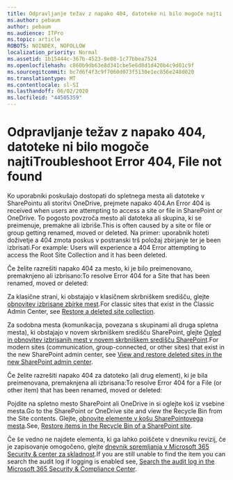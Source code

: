 ```yaml
---
title: Odpravljanje težav z napako 404, datoteke ni bilo mogoče najti
ms.author: pebaum
author: pebaum
ms.audience: ITPro
ms.topic: article
ROBOTS: NOINDEX, NOFOLLOW
localization_priority: Normal
ms.assetid: 1b15444c-367b-4523-8e08-1c77bbea7524
ms.openlocfilehash: c860b9db63e8d341cbe5e6d8d1d420b4c9d01c9f
ms.sourcegitcommit: bc7d6f4f3c9f7060d073f5130e1ec856e248d020
ms.translationtype: MT
ms.contentlocale: sl-SI
ms.lasthandoff: 06/02/2020
ms.locfileid: "44505359"
---
```

# <a name="troubleshoot-error-404-file-not-found"></a><span data-ttu-id="b2c13-102">Odpravljanje težav z napako 404, datoteke ni bilo mogoče najti</span><span class="sxs-lookup"><span data-stu-id="b2c13-102">Troubleshoot Error 404, File not found</span></span>

<span data-ttu-id="b2c13-103">Ko uporabniki poskušajo dostopati do spletnega mesta ali datoteke v SharePointu ali storitvi OneDrive, prejmete napako 404.</span><span class="sxs-lookup"><span data-stu-id="b2c13-103">An Error 404 is received when users are attempting to access a site or file in SharePoint or OneDrive.</span></span> <span data-ttu-id="b2c13-104">To pogosto povzroča mesto ali datoteka ali skupina, ki se preimenuje, premakne ali izbriše.</span><span class="sxs-lookup"><span data-stu-id="b2c13-104">This is often caused by a site or file or group getting renamed, moved or deleted.</span></span> <span data-ttu-id="b2c13-105">Na primer: uporabnik hoteti doživetje a 404 zmota poskus v postranski trš položaj zbirjanje ter je been izbrisati.</span><span class="sxs-lookup"><span data-stu-id="b2c13-105">For example: Users will experience a 404 Error attempting to access the Root Site Collection and it has been deleted.</span></span>

<span data-ttu-id="b2c13-106">Če želite razrešiti napako 404 za mesto, ki je bilo preimenovano, premaknjeno ali izbrisano:</span><span class="sxs-lookup"><span data-stu-id="b2c13-106">To resolve Error 404 for a Site that has been renamed, moved or deleted:</span></span>

<span data-ttu-id="b2c13-107">Za klasične strani, ki obstajajo v klasičnem skrbniškem središču, glejte [obnovitev izbrisane zbirke mest](https://docs.microsoft.com/sharepoint/restore-deleted-site-collection).</span><span class="sxs-lookup"><span data-stu-id="b2c13-107">For classic sites that exist in the Classic Admin Center, see [Restore a deleted site collection](https://docs.microsoft.com/sharepoint/restore-deleted-site-collection).</span></span>

<span data-ttu-id="b2c13-108">Za sodobna mesta (komunikacija, povezana s skupinami ali druga spletna mesta), ki obstajajo v novem skrbniškem središču SharePoint, glejte [Ogled in obnovitev izbrisanih mest v novem skrbniškem središču SharePoint](https://docs.microsoft.com/sharepoint/restore-deleted-site-collection).</span><span class="sxs-lookup"><span data-stu-id="b2c13-108">For modern sites (communication, group-connected, or other sites) that exist in the new SharePoint admin center, see [View and restore deleted sites in the new SharePoint admin center](https://docs.microsoft.com/sharepoint/restore-deleted-site-collection).</span></span>

<span data-ttu-id="b2c13-109">Če želite razrešiti napako 404 za datoteko (ali drug element), ki je bila preimenovana, premaknjena ali izbrisana:</span><span class="sxs-lookup"><span data-stu-id="b2c13-109">To resolve Error 404 for a File (or other item) that has been renamed, moved or deleted:</span></span>

<span data-ttu-id="b2c13-110">Pojdite na spletno mesto SharePoint ali OneDrive in si oglejte koš iz vsebine mesta.</span><span class="sxs-lookup"><span data-stu-id="b2c13-110">Go to the SharePoint or OneDrive site and view the Recycle Bin from the Site contents.</span></span> <span data-ttu-id="b2c13-111">Glejte, [obnovite elemente v košu SharePointovega mesta](https://support.office.com/article/Restore-items-in-the-Recycle-Bin-of-a-SharePoint-site-6df466b6-55f2-4898-8d6e-c0dff851a0be#ID0EAADAAA=Online).</span><span class="sxs-lookup"><span data-stu-id="b2c13-111">See, [Restore items in the Recycle Bin of a SharePoint site](https://support.office.com/article/Restore-items-in-the-Recycle-Bin-of-a-SharePoint-site-6df466b6-55f2-4898-8d6e-c0dff851a0be#ID0EAADAAA=Online).</span></span>

<span data-ttu-id="b2c13-112">Če še vedno ne najdete elementa, ki ga lahko poiščete v dnevniku revizij, če je zapisovanje omogočeno, glejte [dnevnik spremljanja v Microsoft 365 Security & center za skladnost](https://docs.microsoft.com/microsoft-365/compliance/search-the-audit-log-in-security-and-compliance).</span><span class="sxs-lookup"><span data-stu-id="b2c13-112">If you are still unable to find the item you can search the audit log if logging is enabled see, [Search the audit log in the Microsoft 365 Security & Compliance Center](https://docs.microsoft.com/microsoft-365/compliance/search-the-audit-log-in-security-and-compliance).</span></span>
